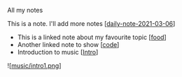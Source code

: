 All my notes

This is a note. I'll add more notes [[daily-note-2021-03-06]]

- This is a linked note about my favourite topic [[food]]
- Another linked note to show [[code]]
- Introduction to music [[Intro]]


![[music/intro1.png]] 

[//begin]: # "Autogenerated link references for markdown compatibility"
[daily-note-2021-03-06]: daily-note-2021-03-06.md "Journal Entry, Saturday, March 6"
[food]: food.md "food"
[code]: code.md "code"
[Intro]: ../music/Intro.md "Intro"
[music/intro1.png]: ../music/intro1.png "intro1.png"
[//end]: # "Autogenerated link references"

